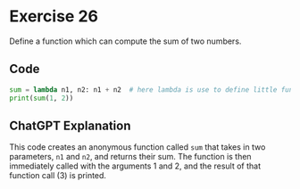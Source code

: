 # Exercise 26

Define a function which can compute the sum of two numbers.

## Code
```python
sum = lambda n1, n2: n1 + n2  # here lambda is use to define little function as sum
print(sum(1, 2))
```

## ChatGPT Explanation

This code creates an anonymous function called `sum` that takes in two parameters, `n1` and `n2`, and returns their sum. The function is then immediately called with the arguments 1 and 2, and the result of that function call (3) is printed.